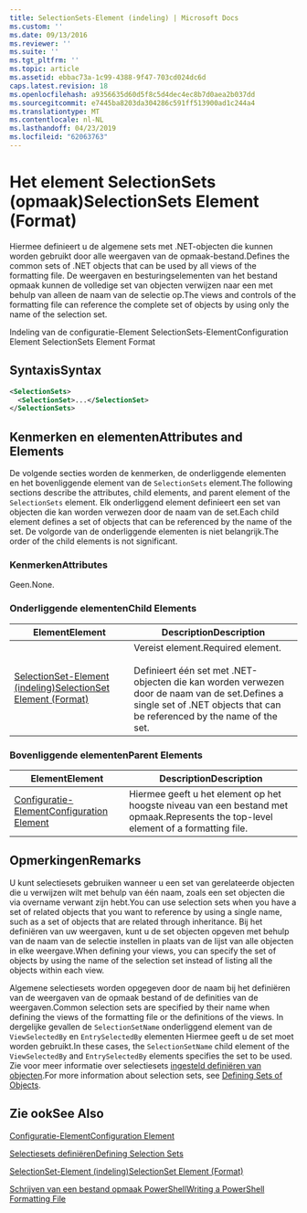 ```yaml
---
title: SelectionSets-Element (indeling) | Microsoft Docs
ms.custom: ''
ms.date: 09/13/2016
ms.reviewer: ''
ms.suite: ''
ms.tgt_pltfrm: ''
ms.topic: article
ms.assetid: ebbac73a-1c99-4388-9f47-703cd024dc6d
caps.latest.revision: 18
ms.openlocfilehash: a9356635d60d5f8c5d4dec4ec8b7d0aea2b037dd
ms.sourcegitcommit: e7445ba8203da304286c591ff513900ad1c244a4
ms.translationtype: MT
ms.contentlocale: nl-NL
ms.lasthandoff: 04/23/2019
ms.locfileid: "62063763"
---
```

# <a name="selectionsets-element-format"></a><span data-ttu-id="7f05d-102">Het element SelectionSets (opmaak)</span><span class="sxs-lookup"><span data-stu-id="7f05d-102">SelectionSets Element (Format)</span></span>

<span data-ttu-id="7f05d-103">Hiermee definieert u de algemene sets met .NET-objecten die kunnen worden gebruikt door alle weergaven van de opmaak-bestand.</span><span class="sxs-lookup"><span data-stu-id="7f05d-103">Defines the common sets of .NET objects that can be used by all views of the formatting file.</span></span> <span data-ttu-id="7f05d-104">De weergaven en besturingselementen van het bestand opmaak kunnen de volledige set van objecten verwijzen naar een met behulp van alleen de naam van de selectie op.</span><span class="sxs-lookup"><span data-stu-id="7f05d-104">The views and controls of the formatting file can reference the complete set of objects by using only the name of the selection set.</span></span>

<span data-ttu-id="7f05d-105">Indeling van de configuratie-Element SelectionSets-Element</span><span class="sxs-lookup"><span data-stu-id="7f05d-105">Configuration Element SelectionSets Element Format</span></span>

## <a name="syntax"></a><span data-ttu-id="7f05d-106">Syntaxis</span><span class="sxs-lookup"><span data-stu-id="7f05d-106">Syntax</span></span>

```xml
<SelectionSets>
  <SelectionSet>...</SelectionSet>
</SelectionSets>
```

## <a name="attributes-and-elements"></a><span data-ttu-id="7f05d-107">Kenmerken en elementen</span><span class="sxs-lookup"><span data-stu-id="7f05d-107">Attributes and Elements</span></span>

<span data-ttu-id="7f05d-108">De volgende secties worden de kenmerken, de onderliggende elementen en het bovenliggende element van de `SelectionSets` element.</span><span class="sxs-lookup"><span data-stu-id="7f05d-108">The following sections describe the attributes, child elements, and parent element of the `SelectionSets` element.</span></span> <span data-ttu-id="7f05d-109">Elk onderliggend element definieert een set van objecten die kan worden verwezen door de naam van de set.</span><span class="sxs-lookup"><span data-stu-id="7f05d-109">Each child element defines a set of objects that can be referenced by the name of the set.</span></span> <span data-ttu-id="7f05d-110">De volgorde van de onderliggende elementen is niet belangrijk.</span><span class="sxs-lookup"><span data-stu-id="7f05d-110">The order of the child elements is not significant.</span></span>

### <a name="attributes"></a><span data-ttu-id="7f05d-111">Kenmerken</span><span class="sxs-lookup"><span data-stu-id="7f05d-111">Attributes</span></span>

<span data-ttu-id="7f05d-112">Geen.</span><span class="sxs-lookup"><span data-stu-id="7f05d-112">None.</span></span>

### <a name="child-elements"></a><span data-ttu-id="7f05d-113">Onderliggende elementen</span><span class="sxs-lookup"><span data-stu-id="7f05d-113">Child Elements</span></span>

|<span data-ttu-id="7f05d-114">Element</span><span class="sxs-lookup"><span data-stu-id="7f05d-114">Element</span></span>|<span data-ttu-id="7f05d-115">Description</span><span class="sxs-lookup"><span data-stu-id="7f05d-115">Description</span></span>|
|-------------|-----------------|
|[<span data-ttu-id="7f05d-116">SelectionSet-Element (indeling)</span><span class="sxs-lookup"><span data-stu-id="7f05d-116">SelectionSet Element (Format)</span></span>](./selectionset-element-format.md)|<span data-ttu-id="7f05d-117">Vereist element.</span><span class="sxs-lookup"><span data-stu-id="7f05d-117">Required element.</span></span><br /><br /> <span data-ttu-id="7f05d-118">Definieert één set met .NET-objecten die kan worden verwezen door de naam van de set.</span><span class="sxs-lookup"><span data-stu-id="7f05d-118">Defines a single set of .NET objects that can be referenced by the name of the set.</span></span>|

### <a name="parent-elements"></a><span data-ttu-id="7f05d-119">Bovenliggende elementen</span><span class="sxs-lookup"><span data-stu-id="7f05d-119">Parent Elements</span></span>

|<span data-ttu-id="7f05d-120">Element</span><span class="sxs-lookup"><span data-stu-id="7f05d-120">Element</span></span>|<span data-ttu-id="7f05d-121">Description</span><span class="sxs-lookup"><span data-stu-id="7f05d-121">Description</span></span>|
|-------------|-----------------|
|[<span data-ttu-id="7f05d-122">Configuratie-Element</span><span class="sxs-lookup"><span data-stu-id="7f05d-122">Configuration Element</span></span>](./configuration-element-format.md)|<span data-ttu-id="7f05d-123">Hiermee geeft u het element op het hoogste niveau van een bestand met opmaak.</span><span class="sxs-lookup"><span data-stu-id="7f05d-123">Represents the top-level element of a formatting file.</span></span>|

## <a name="remarks"></a><span data-ttu-id="7f05d-124">Opmerkingen</span><span class="sxs-lookup"><span data-stu-id="7f05d-124">Remarks</span></span>

<span data-ttu-id="7f05d-125">U kunt selectiesets gebruiken wanneer u een set van gerelateerde objecten die u verwijzen wilt met behulp van één naam, zoals een set objecten die via overname verwant zijn hebt.</span><span class="sxs-lookup"><span data-stu-id="7f05d-125">You can use selection sets when you have a set of related objects that you want to reference by using a single name, such as a set of objects that are related through inheritance.</span></span> <span data-ttu-id="7f05d-126">Bij het definiëren van uw weergaven, kunt u de set objecten opgeven met behulp van de naam van de selectie instellen in plaats van de lijst van alle objecten in elke weergave.</span><span class="sxs-lookup"><span data-stu-id="7f05d-126">When defining your views, you can specify the set of objects by using the name of the selection set instead of listing all the objects within each view.</span></span>

<span data-ttu-id="7f05d-127">Algemene selectiesets worden opgegeven door de naam bij het definiëren van de weergaven van de opmaak bestand of de definities van de weergaven.</span><span class="sxs-lookup"><span data-stu-id="7f05d-127">Common selection sets are specified by their name when defining the views of the formatting file or the definitions of the views.</span></span> <span data-ttu-id="7f05d-128">In dergelijke gevallen de `SelectionSetName` onderliggend element van de `ViewSelectedBy` en `EntrySelectedBy` elementen Hiermee geeft u de set moet worden gebruikt.</span><span class="sxs-lookup"><span data-stu-id="7f05d-128">In these cases, the `SelectionSetName` child element of the `ViewSelectedBy` and `EntrySelectedBy` elements specifies the set to be used.</span></span> <span data-ttu-id="7f05d-129">Zie voor meer informatie over selectiesets [ingesteld definiëren van objecten](./defining-selection-sets.md).</span><span class="sxs-lookup"><span data-stu-id="7f05d-129">For more information about selection sets, see [Defining Sets of Objects](./defining-selection-sets.md).</span></span>

## <a name="see-also"></a><span data-ttu-id="7f05d-130">Zie ook</span><span class="sxs-lookup"><span data-stu-id="7f05d-130">See Also</span></span>

[<span data-ttu-id="7f05d-131">Configuratie-Element</span><span class="sxs-lookup"><span data-stu-id="7f05d-131">Configuration Element</span></span>](./configuration-element-format.md)

[<span data-ttu-id="7f05d-132">Selectiesets definiëren</span><span class="sxs-lookup"><span data-stu-id="7f05d-132">Defining Selection Sets</span></span>](./defining-selection-sets.md)

[<span data-ttu-id="7f05d-133">SelectionSet-Element (indeling)</span><span class="sxs-lookup"><span data-stu-id="7f05d-133">SelectionSet Element (Format)</span></span>](./selectionset-element-format.md)

[<span data-ttu-id="7f05d-134">Schrijven van een bestand opmaak PowerShell</span><span class="sxs-lookup"><span data-stu-id="7f05d-134">Writing a PowerShell Formatting File</span></span>](./writing-a-powershell-formatting-file.md)
